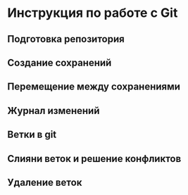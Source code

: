 # Инструкция по работе с Git
## Подготовка репозитория 
## Создание сохранений
## Перемещение между сохранениями
## Журнал изменений
## Ветки в git
## Слияни веток и решение конфликтов
## Удаление веток